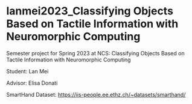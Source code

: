 # lanmei2023_Classifying Objects Based on Tactile Information with Neuromorphic Computing 

Semester project for Spring 2023 at NCS: Classifying Objects Based on Tactile Information with Neuromorphic Computing

Student: Lan Mei

Advisor: Elisa Donati

SmartHand Dataset: https://iis-people.ee.ethz.ch/~datasets/smarthand/
